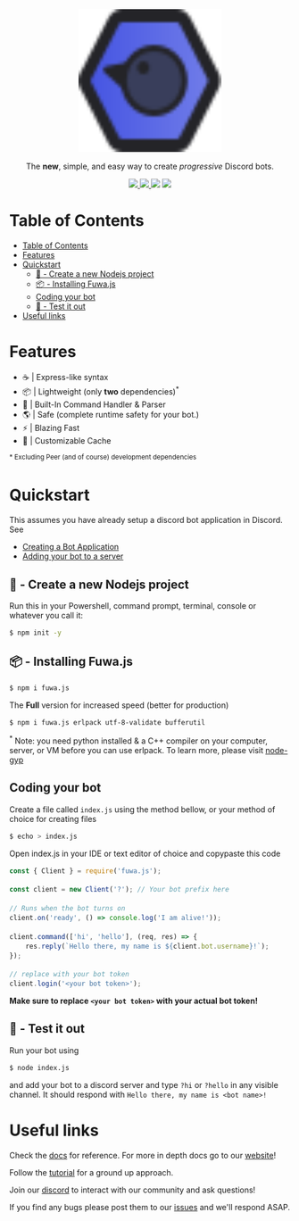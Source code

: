 <div align="center">
    <img src="misc/Logo.svg" width="256" height="256">
    <p>The <b>new</b>, simple, and easy way to create <em>progressive</em> Discord bots.</p>
    <p>
        <a href="https://discord.gg/FGn4T9eUp5">
            <img src="https://img.shields.io/discord/788135963528134656?color=7289da&logo=discord&logoColor=white"/>
        </a>
        <a href="https://www.npmjs.com/package/fuwa.js">
            <img src="https://img.shields.io/npm/v/fuwa.js.svg" />
        </a>
        <img src="https://github.com/fuwajs/fuwa.js/workflows/CI/badge.svg" />
        <img src="https://img.shields.io/github/license/fuwajs/fuwa.js" />
    </p>
</div>

# Table of Contents

- [Table of Contents](#table-of-contents)
- [Features](#features)
- [Quickstart](#quickstart)
  - [📁 - Create a new Nodejs project](#---create-a-new-nodejs-project)
  - [📦 - Installing Fuwa.js](#---installing-fuwajs)
  - [Coding your bot](#coding-your-bot)
  - [🧪 - Test it out](#---test-it-out)
- [Useful links](#useful-links)

# Features

-   ☕️ | Express-like syntax
-   📦 | Lightweight (only **two** dependencies)<sup>\*</sup>
-   🔨 | Built-In Command Handler & Parser
-   🌎 | Safe (complete runtime safety for your bot.)
-   ⚡️ | Blazing Fast
-   📂 | Customizable Cache

<sup>\* Excluding Peer (and of course) development dependencies</sup>

# Quickstart

This assumes you have already setup a discord bot application in Discord. See

-   [Creating a Bot Application](https://discordjs.guide/preparations/setting-up-a-bot-application.html)
-   [Adding your bot to a server](https://discordjs.guide/preparations/adding-your-bot-to-servers.html#bot-invite-links)

## 📁 - Create a new Nodejs project

Run this in your Powershell, command prompt, terminal, console or whatever you
call it:

```bash
$ npm init -y
```

## 📦 - Installing Fuwa.js

```bash
$ npm i fuwa.js
```

The **Full** version for increased speed (better for production)

```bash
$ npm i fuwa.js erlpack utf-8-validate bufferutil
```

<sup>\*</sup>
Note: you need python installed & a C++ compiler on your computer, server, or VM before you can use
erlpack. To learn more, please visit [node-gyp](https://github.com/nodejs/node-gyp)

## Coding your bot

Create a file called `index.js` using the method bellow, or your method of choice for creating files

```bash
$ echo > index.js
```

Open index.js in your IDE or text editor of choice and copypaste this code

```js
const { Client } = require('fuwa.js');

const client = new Client('?'); // Your bot prefix here

// Runs when the bot turns on
client.on('ready', () => console.log('I am alive!'));

client.command(['hi', 'hello'], (req, res) => {
    res.reply(`Hello there, my name is ${client.bot.username}!`);
});

// replace with your bot token
client.login('<your bot token>');
```

**Make sure to replace `<your bot token>` with your actual bot token!**

## 🧪 - Test it out

Run your bot using

```bash
$ node index.js
```

and add your bot to a discord server and type `?hi` or `?hello` in any visible
channel. It should respond with `Hello there, my name is <bot name>!`

# Useful links

Check the [docs](docs/modules.md) for reference. For more in depth docs go to our [website](https://fuwajs.github.io)!

Follow the [tutorial](https://github.com/fuwajs/fuwa.js/wiki) for a ground up approach.

Join our [discord](https://discord.gg/FGn4T9eUp5) to interact with our community and ask questions!

If you find any bugs please post them to our [issues](https://github.com/Fuwajs/Fuwa.js/issues) and we'll respond ASAP.
